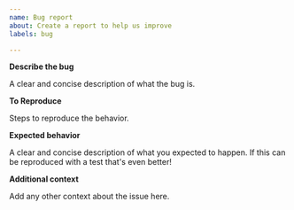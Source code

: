 ```yaml
---
name: Bug report
about: Create a report to help us improve
labels: bug

---
```


**Describe the bug**

A clear and concise description of what the bug is.

**To Reproduce**

Steps to reproduce the behavior.

**Expected behavior**

A clear and concise description of what you expected to happen. If this can be reproduced with a test that's even better!

**Additional context**

Add any other context about the issue here.
